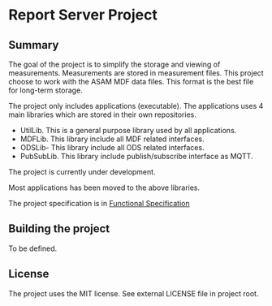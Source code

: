 # Report Server Project

## Summary

The goal of the project is to simplify the storage and viewing of measurements. Measurements are stored in measurement 
files. This project choose to work with the ASAM MDF data files. This format is the best file for 
long-term storage.

The project only includes applications (executable). The applications uses 4 main libraries which are stored
in their own repositories.

- UtilLib. This is a general purpose library used by all applications.
- MDFLib. This library include all MDF related interfaces.
- ODSLib- This library include all ODS related interfaces.
- PubSubLib. This library include publish/subscribe interface as MQTT.

The project is currently under development.

Most applications has been moved to the above libraries.

The project specification is in [Functional Specification](specification/report_server.docx)

## Building the project

To be defined.


## License

The project uses the MIT license. See external LICENSE file in project root.


